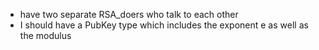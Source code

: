 - have two separate RSA\_doers who talk to each other
- I should have a PubKey type which includes the exponent e as well as the modulus
